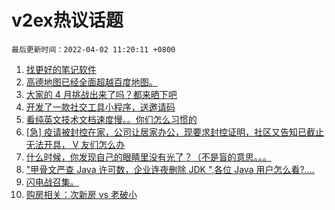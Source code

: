 # v2ex热议话题

`最后更新时间：2022-04-02 11:20:11 +0800`

1. [找更好的笔记软件](https://www.v2ex.com/t/844271)
1. [高德地图已经全面超越百度地图。](https://www.v2ex.com/t/844393)
1. [大家的 4 月挑战出来了吗？都来晒下吧](https://www.v2ex.com/t/844283)
1. [开发了一款社交工具小程序，送邀请码](https://www.v2ex.com/t/844334)
1. [看纯英文技术文档速度慢。。你们怎么习惯的](https://www.v2ex.com/t/844358)
1. [[急] 疫请被封控在家，公司让居家办公，现要求封控证明，社区又告知已截止无法开具， V 友们怎么办](https://www.v2ex.com/t/844274)
1. [什么时候，你发现自己的眼睛里没有光了？（不是盲的意思。。。](https://www.v2ex.com/t/844386)
1. ["甲骨文严查 Java 许可数，企业连夜删除 JDK ",各位 Java 用户怎么看?....](https://www.v2ex.com/t/844382)
1. [闪电战召集。](https://www.v2ex.com/t/844466)
1. [购房相关：次新房 vs 老破小](https://www.v2ex.com/t/844452)

